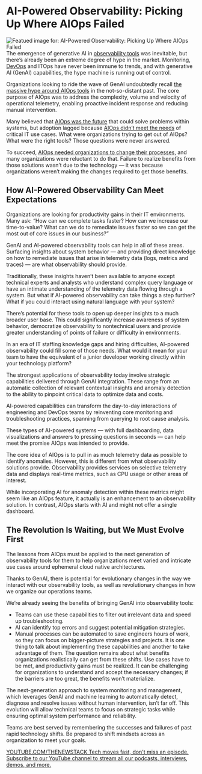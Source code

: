 # AI-Powered Observability: Picking Up Where AIOps Failed
![Featued image for: AI-Powered Observability: Picking Up Where AIOps Failed](https://cdn.thenewstack.io/media/2024/09/eab960a7-ai-powered-observability-1024x576.jpg)
The emergence of generative AI in [observability tools](https://thenewstack.io/observability/) was inevitable, but there’s already been an extreme degree of hype in the market. Monitoring, [DevOps](https://roadmap.sh/devops) and ITOps have never been immune to trends, and with generative AI (GenAI) capabilities, the hype machine is running out of control.

Organizations looking to ride the wave of GenAI undoubtedly recall [the massive hype around AIOps tools](https://insights.compucom.com/insights/aiops-going-beyond-the-buzzword) in the not-so-distant past. The core purpose of AIOps was to address the complexity, volume and velocity of operational telemetry, enabling proactive incident response and reducing manual intervention.

Many believed that [AIOps was the future](https://thenewstack.io/what-is-aiops-and-why-you-should-care/) that could solve problems within systems, but adoption lagged because [AIOps didn’t meet the needs](https://thenewstack.io/sres-wish-automation-solved-all-their-problems/) of critical IT use cases. What were organizations trying to get out of AIOps? What were the right tools? Those questions were never answered.

To succeed, [AIOps needed organizations to change their processes](https://www.gartner.com/peer-community/oneminuteinsights/aiops-hype-practical-i-o-solution-yn5), and many organizations were reluctant to do that. Failure to realize benefits from those solutions wasn’t due to the technology — it was because organizations weren’t making the changes required to get those benefits.

## How AI-Powered Observability Can Meet Expectations
Organizations are looking for productivity gains in their IT environments. Many ask: “How can we complete tasks faster? How can we increase our time-to-value? What can we do to remediate issues faster so we can get the most out of core issues in our business?”

GenAI and AI-powered observability tools can help in all of these areas. Surfacing insights about system behavior — and providing direct knowledge on how to remediate issues that arise in telemetry data (logs, metrics and traces) — are what observability should provide.

Traditionally, these insights haven’t been available to anyone except technical experts and analysts who understand complex query language or have an intimate understanding of the telemetry data flowing through a system. But what if AI-powered observability can take things a step further? What if you could interact using natural language with your system?

There’s potential for these tools to open up deeper insights to a much broader user base. This could significantly increase awareness of system behavior, democratize observability to nontechnical users and provide greater understanding of points of failure or difficulty in environments.

In an era of IT staffing knowledge gaps and hiring difficulties, AI-powered observability could fill some of those needs. What would it mean for your team to have the equivalent of a junior developer working directly within your technology platform?

The strongest applications of observability today involve strategic capabilities delivered through GenAI integration. These range from an automatic collection of relevant contextual insights and anomaly detection to the ability to pinpoint critical data to optimize data and costs.

AI-powered capabilities can transform the day-to-day interactions of engineering and DevOps teams by reinventing core monitoring and troubleshooting practices, spanning from querying to root cause analysis.

These types of AI-powered systems — with full dashboarding, data visualizations and answers to pressing questions in seconds — can help meet the promise AIOps was intended to provide.

The core idea of AIOps is to pull in as much telemetry data as possible to identify anomalies. However, this is different from what observability solutions provide. Observability provides services on selective telemetry data and displays real-time metrics, such as CPU usage or other areas of interest.

While incorporating AI for anomaly detection within these metrics might seem like an AIOps feature, it actually is an enhancement to an observability solution. In contrast, AIOps starts with AI and might not offer a single dashboard.

## The Revolution Is Waiting, but We Must Evolve First
The lessons from AIOps must be applied to the next generation of observability tools for them to help organizations meet varied and intricate use cases around ephemeral cloud native architectures.

Thanks to GenAI, there is potential for evolutionary changes in the way we interact with our observability tools, as well as revolutionary changes in how we organize our operations teams.

We’re already seeing the benefits of bringing GenAI into observability tools:

- Teams can use these capabilities to filter out irrelevant data and speed up troubleshooting.
- AI can identify top errors and suggest potential mitigation strategies.
- Manual processes can be automated to save engineers hours of work, so they can focus on bigger-picture strategies and projects.
It is one thing to talk about implementing these capabilities and another to take advantage of them. The question remains about what benefits organizations realistically can get from these shifts. Use cases have to be met, and productivity gains must be realized. It can be challenging for organizations to understand and accept the necessary changes; if the barriers are too great, the benefits won’t materialize.

The next-generation approach to system monitoring and management, which leverages GenAI and machine learning to automatically detect, diagnose and resolve issues without human intervention, isn’t far off. This evolution will allow technical teams to focus on strategic tasks while ensuring optimal system performance and reliability.

Teams are best served by remembering the successes and failures of past rapid technology shifts. Be prepared to shift mindsets across an organization to meet your goals.

[
YOUTUBE.COM/THENEWSTACK
Tech moves fast, don't miss an episode. Subscribe to our YouTube
channel to stream all our podcasts, interviews, demos, and more.
](https://youtube.com/thenewstack?sub_confirmation=1)